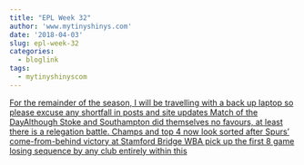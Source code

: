 ```yaml
---
title: "EPL Week 32"
author: 'www.mytinyshinys.com'
date: '2018-04-03'
slug: epl-week-32
categories:
  - bloglink
tags:
  - mytinyshinyscom
---
```


[For the remainder of the season, I will be travelling with a back up laptop so please excuse any shortfall in posts and site updates Match of the DayAlthough Stoke and Southampton did themselves no favours, at least there is a relegation battle. Champs and top 4 now look sorted after Spurs’ come-from-behind victory at Stamford Bridge WBA pick up the first 8 game losing sequence by any club entirely within this<i class="fas fa-external-link-alt"></i>](https://www.mytinyshinys.com/2018/04/03/epl-week-32/)


